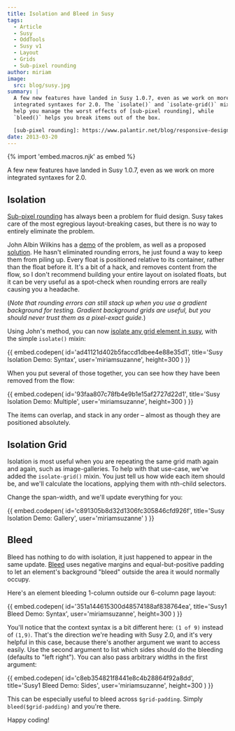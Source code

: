 ```yaml
---
title: Isolation and Bleed in Susy
tags:
  - Article
  - Susy
  - OddTools
  - Susy v1
  - Layout
  - Grids
  - Sub-pixel rounding
author: miriam
image:
  src: blog/susy.jpg
summary: |
  A few new features have landed in Susy 1.0.7, even as we work on more
  integrated syntaxes for 2.0. The `isolate()` and `isolate-grid()` mixins
  help you manage the worst effects of [sub-pixel rounding], while
  `bleed()` helps you break items out of the box.

  [sub-pixel rounding]: https://www.palantir.net/blog/responsive-design-s-dirty-little-secret
date: 2013-03-20
---
```


{% import 'embed.macros.njk' as embed %}

A few new features have landed in Susy 1.0.7, even as we work on more
integrated syntaxes for 2.0.

## Isolation

[Sub-pixel rounding] has always been a problem for fluid design. Susy
takes care of the most egregious layout-breaking cases, but there is no
way to entirely eliminate the problem.

John Albin Wilkins has a [demo] of the problem, as well as a proposed
[solution]. He hasn't eliminated rounding errors, he just found a way to
keep them from piling up. Every float is positioned relative to its
container, rather than the float before it. It's a bit of a hack, and
removes content from the flow, so I don't recommend building your entire
layout on isolated floats, but it can be very useful as a spot-check
when rounding errors are really causing you a headache.

(_Note that rounding errors can still stack up when you use a gradient
background for testing. Gradient background grids are useful, but you
should never trust them as a pixel-exact guide._)

Using John's method, you can now [isolate any grid element in susy],
with the simple `isolate()` mixin:

{{ embed.codepen(
  id='ad41121d402b5faccd1dbee4e88e35d1',
  title='Susy Isolation Demo: Syntax',
  user='miriamsuzanne',
  height=300
) }}

When you put several of those together, you can see how they have been
removed from the flow:

{{ embed.codepen(
  id='93faa807c78fb4e9b1e15af2727d22d1',
  title='Susy Isolation Demo: Multiple',
  user='miriamsuzanne',
  height=300
) }}

The items can overlap, and stack in any order – almost as though they
are positioned absolutely.

[sub-pixel rounding]: https://johnresig.com/blog/sub-pixel-problems-in-css/
[demo]: https://johnalbin.github.io/fluid-grid-rounding-errors/
[solution]: https://www.palantir.net/blog/responsive-design-s-dirty-little-secret
[isolate any grid element in susy]: https://susy.readthedocs.io/susyone/#isolation

## Isolation Grid

Isolation is most useful when you are repeating the same grid math again
and again, such as image-galleries. To help with that use-case, we've
added the `isolate-grid()` mixin. You just tell us how wide each item
should be, and we'll calculate the locations, applying them with
nth-child selectors.

Change the span-width, and we'll update everything for you:

{{ embed.codepen(
  id='c891305b8d32d1306fc305846cfd926f',
  title='Susy Isolation Demo: Gallery',
  user='miriamsuzanne'
) }}

## Bleed

Bleed has nothing to do with isolation, it just happened to appear in
the same update. [Bleed] uses negative margins and equal-but-positive
padding to let an element's background "bleed" outside the area it would
normally occupy.

Here's an element bleeding 1-column outside our 6-column page layout:

{{ embed.codepen(
  id='351a144615300d48574188af838764ea',
  title='Susy1 Bleed Demo: Syntax',
  user='miriamsuzanne',
  height=300
) }}

You'll notice that the context syntax is a bit different here:
`(1 of 9)` instead of `(1,9)`. That's the direction we're heading with
Susy 2.0, and it's very helpful in this case, because there's another
argument we want to access easily. Use the second argument to list which
sides should do the bleeding (defaults to "left right"). You can also
pass arbitrary widths in the first argument:

{{ embed.codepen(
  id='c8eb354821f8441e8c4b28864f92a8dd',
  title='Susy1 Bleed Demo: Sides',
  user='miriamsuzanne',
  height=300
) }}

This can be especially useful to bleed across `$grid-padding`. Simply
`bleed($grid-padding)` and you're there.

Happy coding!

[bleed]: https://susy.readthedocs.io/susyone/#bleed
